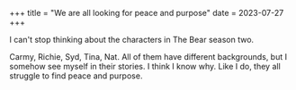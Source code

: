 +++
title = "We are all looking for peace and purpose"
date = 2023-07-27
+++

I can't stop thinking about the characters in The Bear season two. 

Carmy, Richie, Syd, Tina, Nat. All of them have different backgrounds, but I somehow see myself in their stories. I think I know why. Like I do, they all struggle to find peace and purpose.